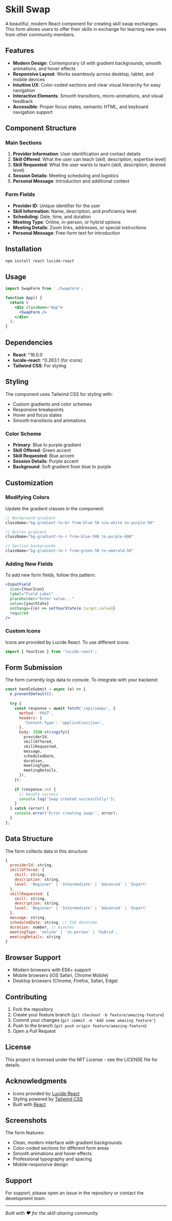 
# Skill Swap 

A beautiful, modern React component for creating skill swap exchanges. This form allows users to offer their skills in exchange for learning new ones from other community members.

## Features

- **Modern Design**: Contemporary UI with gradient backgrounds, smooth animations, and hover effects
- **Responsive Layout**: Works seamlessly across desktop, tablet, and mobile devices
- **Intuitive UX**: Color-coded sections and clear visual hierarchy for easy navigation
- **Interactive Elements**: Smooth transitions, micro-animations, and visual feedback
- **Accessible**: Proper focus states, semantic HTML, and keyboard navigation support

## Component Structure

### Main Sections

1. **Provider Information**: User identification and contact details
2. **Skill Offered**: What the user can teach (skill, description, expertise level)
3. **Skill Requested**: What the user wants to learn (skill, description, desired level)
4. **Session Details**: Meeting scheduling and logistics
5. **Personal Message**: Introduction and additional context

### Form Fields

- **Provider ID**: Unique identifier for the user
- **Skill Information**: Name, description, and proficiency level
- **Scheduling**: Date, time, and duration
- **Meeting Type**: Online, in-person, or hybrid options
- **Meeting Details**: Zoom links, addresses, or special instructions
- **Personal Message**: Free-form text for introduction

## Installation

```bash
npm install react lucide-react
```

## Usage

```jsx
import SwapForm from './SwapForm';

function App() {
  return (
    <div className="App">
      <SwapForm />
    </div>
  );
}
```

## Dependencies

- **React**: ^18.0.0
- **lucide-react**: ^0.263.1 (for icons)
- **Tailwind CSS**: For styling

## Styling

The component uses Tailwind CSS for styling with:
- Custom gradients and color schemes
- Responsive breakpoints
- Hover and focus states
- Smooth transitions and animations

### Color Scheme

- **Primary**: Blue to purple gradient
- **Skill Offered**: Green accent
- **Skill Requested**: Blue accent
- **Session Details**: Purple accent
- **Background**: Soft gradient from blue to purple

## Customization

### Modifying Colors

Update the gradient classes in the component:

```jsx
// Background gradient
className="bg-gradient-to-br from-blue-50 via-white to-purple-50"

// Button gradient
className="bg-gradient-to-r from-blue-500 to-purple-600"

// Section backgrounds
className="bg-gradient-to-r from-green-50 to-emerald-50"
```

### Adding New Fields

To add new form fields, follow this pattern:

```jsx
<InputField
  icon={YourIcon}
  label="Field Label"
  placeholder="Enter value..."
  value={yourState}
  onChange={(e) => setYourState(e.target.value)}
  required
/>
```

### Custom Icons

Icons are provided by Lucide React. To use different icons:

```jsx
import { YourIcon } from 'lucide-react';
```

## Form Submission

The form currently logs data to console. To integrate with your backend:

```jsx
const handleSubmit = async (e) => {
  e.preventDefault();
  
  try {
    const response = await fetch('/api/swaps', {
      method: 'POST',
      headers: {
        'Content-Type': 'application/json',
      },
      body: JSON.stringify({
        providerId,
        skillOffered,
        skillRequested,
        message,
        scheduledDate,
        duration,
        meetingType,
        meetingDetails,
      }),
    });
    
    if (response.ok) {
      // Handle success
      console.log('Swap created successfully!');
    }
  } catch (error) {
    console.error('Error creating swap:', error);
  }
};
```

## Data Structure

The form collects data in this structure:

```javascript
{
  providerId: string,
  skillOffered: {
    skill: string,
    description: string,
    level: 'Beginner' | 'Intermediate' | 'Advanced' | 'Expert'
  },
  skillRequested: {
    skill: string,
    description: string,
    level: 'Beginner' | 'Intermediate' | 'Advanced' | 'Expert'
  },
  message: string,
  scheduledDate: string, // ISO datetime
  duration: number, // minutes
  meetingType: 'online' | 'in-person' | 'hybrid',
  meetingDetails: string
}
```

## Browser Support

- Modern browsers with ES6+ support
- Mobile browsers (iOS Safari, Chrome Mobile)
- Desktop browsers (Chrome, Firefox, Safari, Edge)

## Contributing

1. Fork the repository
2. Create your feature branch (`git checkout -b feature/amazing-feature`)
3. Commit your changes (`git commit -m 'Add some amazing feature'`)
4. Push to the branch (`git push origin feature/amazing-feature`)
5. Open a Pull Request

## License

This project is licensed under the MIT License - see the LICENSE file for details.

## Acknowledgments

- Icons provided by [Lucide React](https://lucide.dev/)
- Styling powered by [Tailwind CSS](https://tailwindcss.com/)
- Built with [React](https://reactjs.org/)

## Screenshots

The form features:
- Clean, modern interface with gradient backgrounds
- Color-coded sections for different form areas
- Smooth animations and hover effects
- Professional typography and spacing
- Mobile-responsive design

## Support

For support, please open an issue in the repository or contact the development team.

---

*Built with ❤️ for the skill-sharing community*
